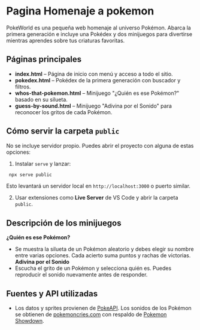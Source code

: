 # Pagina Homenaje a pokemon
PokeWorld es una pequeña web homenaje al universo Pokémon. Abarca la primera generación e incluye una Pokédex y dos minijuegos para divertirse mientras aprendes sobre tus criaturas favoritas.
## Páginas principales
+ **index.html** – Página de inicio con menú y acceso a todo el sitio.
+ **pokedex.html** – Pokédex de la primera generación con buscador y filtros.
+ **whos-that-pokemon.html** – Minijuego "¿Quién es ese Pokémon?" basado en su silueta.
+ **guess-by-sound.html** – Minijuego "Adivina por el Sonido" para reconocer los gritos de cada Pokémon.

## Cómo servir la carpeta `public`
No se incluye servidor propio. Puedes abrir el proyecto con alguna de estas opciones:
1. Instalar `serve` y lanzar:
 ```bash
  npx serve public
  ```

  Esto levantará un servidor local en `http://localhost:3000` o puerto similar.

2. Usar extensiones como **Live Server** de VS Code y abrir la carpeta `public`.
## Descripción de los minijuegos
 **¿Quién es ese Pokémon?**
 + Se muestra la silueta de un Pokémon aleatorio y debes elegir su nombre entre varias opciones. Cada acierto suma puntos y rachas de victorias.
 **Adivina por el Sonido**
+ Escucha el grito de un Pokémon y selecciona quién es. Puedes reproducir el sonido nuevamente antes de responder.

## Fuentes y API utilizadas

+ Los datos y sprites provienen de [PokeAPI](https://pokeapi.co/). Los sonidos de los Pokémon se obtienen de [pokemoncries.com](https://pokemoncries.com) con respaldo de [Pokemon Showdown](https://play.pokemonshowdown.com).

